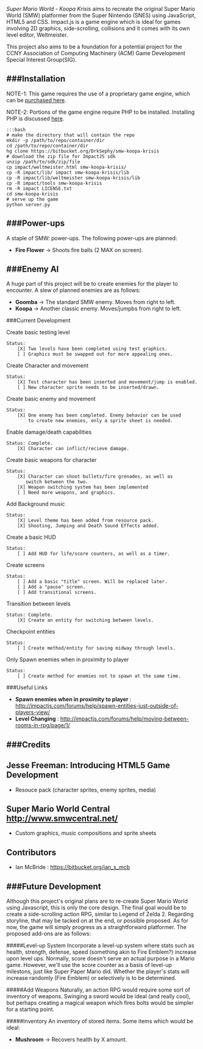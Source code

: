 *Super Mario World - Koopa Krisis* aims to recreate the original Super
Mario World (SMW) platformer from the Super Nintendo (SNES) using
JavaScript, HTML5 and CSS. Impact.js is a game engine which is ideal
for games involving 2D graphics, side-scrolling, collisions and it 
comes with its own level editor, Weltmeister. 

This project also aims to be a foundation for a potential project 
for the CCNY Association of Computing Machinery (ACM) Game Development
Special Interest Group(SIG). 

###Installation
----
NOTE-1: This game requires the use of a proprietary game engine, which
can be [purchased here](http://impactjs.com/buy-impact/).

NOTE-2: Portions of the game engine require PHP to be installed.
Installing PHP is discussed [here](https://bitbucket.org/DrkSephy/smw-koopa-krisis/wiki/PHP%20Installation).

    :::bash
    # make the directory that will contain the repo
    mkdir -p /path/to/repo/container/dir
    cd /path/to/repo/container/dir
    hg clone https://bitbucket.org/DrkSephy/smw-koopa-krisis
    # download the zip file for ImpactJS sdk 
    unzip /path/to/sdk/zip/file
    cp impact/weltmeister.html smw-koopa-krisis/
    cp -R impact/lib/ impact smw-koopa-krisis/lib
    cp -R impact/lib/weltmeister smw-koopa-krisis/lib
    cp -R impact/tools smw-koopa-krisis
    rm -R impact LICENSE.txt
	cd smw-koopa-krisis
	# serve up the game
	python server.py

###Power-ups
------------
A staple of SMW: power-ups. The following power-ups are planned:

* **Fire Flower**   -> Shoots fire balls (2 MAX on screen). 
   

###Enemy AI
-----------
A huge part of this project will be to create enemies for the player to
encounter. A slew of planned enemies are as follows:

* **Goomba**        -> The standard SMW enemy. Moves from right to left.
* **Koopa**         -> Another classic enemy. Moves/jumpbs from right to left.

###Current Development

Create basic testing level                           

    Status: 
        [X] Two levels have been completed using test graphics.
        [ ] Graphics must be swapped out for more appealing ones.

Create Character and movement                        

    Status: 
        [X] Test character has been inserted and movement/jump is enabled.
        [ ] New character sprite needs to be inserted/drawn. 

Create basic enemy and movement                      

    Status: 
        [X] One enemy has been completed. Enemy behavior can be used 
            to create new enemies, only a sprite sheet is needed.

Enable damage/death capabilities                    

    Status: Complete.
        [X] Character can inflict/recieve damage.

Create basic weapons for character                   

    Status: 
        [X] Character can shoot bullets/fire grenades, as well as
           switch between the two. 
        [X] Weapon switching system has been implemented
        [ ] Need more weapons, and graphics.

Add Background music                                 

    Status: 
        [X] Level theme has been added from resource pack.
        [X] Shooting, Jumping and Death Sound Effects added.

Create a basic HUD                                    
    
    Status: 
        [ ] Add HUD for life/score counters, as well as a timer.

Create screens                               

    Status: 
        [ ] Add a basic "title" screen. Will be replaced later.
        [ ] Add a "pause" screen.
        [ ] Add transitional screens.

Transition between levels                              

    Status: Complete.
        [X] Create an entity for switching between levels.

Checkpoint entities                                 

    Status:
        [ ] Create method/entity for saving midway through levels.

Only Spawn enemies when in proximity to player         

    Status:
        [ ] Create method for enemies not to spawn at the same time.


###Useful Links

* **Spawn enemies when in proximity to player** : <http://impactjs.com/forums/help/spawn-entities-just-outside-of-players-view/>
* **Level Changing** : <http://impactjs.com/forums/help/moving-between-rooms-in-rpg/page/1/>


###Credits
----------

Jesse Freeman: Introducing HTML5 Game Development
-------------------------------------------------
* Resouce pack (character sprites, enemy sprites, media)

Super Mario World Central <http://www.smwcentral.net/>
------------------------------------------------------
* Custom graphics, music compositions and sprite sheets

Contributors
------------
* Ian McBride : <https://bitbucket.org/ian_s_mcb>


###Future Development
---------------------
Although this project's original plans are to re-create Super Mario 
World using Javascript, this is only the core design. The final goal
would be to create a side-scrolling action RPG, similar to Legend of
Zelda 2. Regarding storyline, that may be tacked on at the end, or 
possible proposed. As for now, the game will simply progress as a 
straightforward platformer. The proposed add-ons are as follows:

#####Level-up System
Incorporate a level-up system where stats such as health, strength,
defense, speed (something akin to Fire Emblem?) increase upon level
ups. Normally, score doesn't serve an actual purpose in a Mario game.
However, we'll use the score counter as a basis of level-up milestons,
just like Super Paper Mario did. Whether the player's stats will 
increase randomly (Fire Emblem) or selectively is to be determined.

#####Add Weapons
Naturally, an action RPG would require some sort of inventory of weapons.
Swinging a sword would be ideal (and really cool), but perhaps creating
a magical weapon which fires bolts would be simpler for a starting point.

#####Inventory
An inventory of stored items. Some items which would be ideal:

* **Mushroom**        -> Recovers health by X amount.



    
